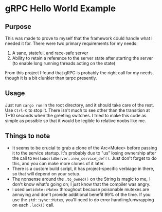 # gRPC Hello World Example
## Purpose
This was made to prove to myself that the framework could handle what 
I needed it for.  There were two primary requirements for my needs:

1. A sane, stateful, and race-safe server
2. Ability to retain a reference to the server state after 
starting the server (to enable long running threads acting on the state)

From this project I found that gRPC is probably the right call for my
needs, though it is a bit clunkier than tarpc presently.

## Usage
Just run ``cargo run`` in the root directory, and it should take care of
the rest.  Use ``Ctrl-C`` to stop it.  There isn't much to see other than
the transition at T+10 seconds when the greeting switches.  I tried to make
this code as simple as possible so that it would be legible to relative
noobs like me.

## Things to note
* It seems to be crucial to grab a clone of the Arc<Mutex<T>> before
passing it to the service startup.  It's probably due to "us" losing
ownership after the call to ``HelloWorldServer::new_service_def()``.
Just don't forget to do this, and you can make more clones of it later.
* There is a custom build script, it has project-specific verbiage
in there, so that will depend on your setup.
* The nonsense around the ``.to_owned()`` on the String is magic to me, 
I don't know what's going on; I just know that the compiler was angry.
* I used ``antidote::Mutex`` throughout because poisonable mutexes are
annoying and don't provide additional benefit 99% of the time.  If you
use the ``std::sync::Mutex``, you'll need to do error handling/unwrapping
on each ``.lock()`` call.